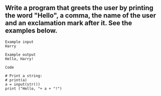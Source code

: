 ## Write a program that greets the user by printing the word "Hello", a comma, the name of the user and an exclamation mark after it. See the examples below.

```
Example input
Harry

Example output
Hello, Harry!

```
```
Code

# Print a string:
# print(a)
a = input(str())
print ("Hello, "+ a + "!")

```
